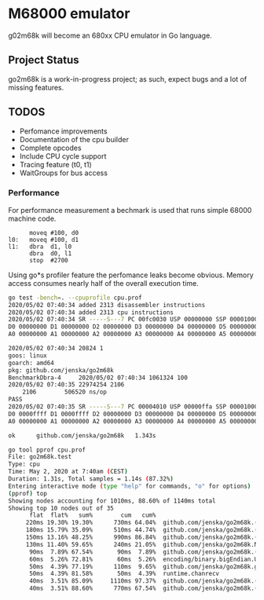 # M68000 emulator

g02m68k will become an 680xx CPU emulator in Go language. 

## Project Status
go2m68k is a work-in-progress project; as such, expect bugs and a lot of missing features. 

## TODOS
- Perfomance improvements
- Documentation of the cpu builder
- Complete opcodes
- Include CPU cycle support
- Tracing feature (t0, t1)
- WaitGroups for bus access

### Performance

For performance measurement a bechmark is used that runs simple 68000 machine code.

```m68k
      moveq #100, d0
l0:   moveq #100, d1
l1:   dbra  d1, l0
      dbra  d0, l1
      stop  #2700
```

Using go*s profiler feature the perfomance leaks become obvious. 
Memory access consumes nearly half of the overall execution time.

```bash
go test -bench=. --cpuprofile cpu.prof
2020/05/02 07:40:34 added 2313 disassembler instructions
2020/05/02 07:40:34 added 2313 cpu instructions
2020/05/02 07:40:34 SR -----S---7 PC 00fc0030 USP 00000000 SSP 00001000
D0 00000000 D1 00000000 D2 00000000 D3 00000000 D4 00000000 D5 00000000 D6 00000000 D7 00000000 
A0 00000000 A1 00000000 A2 00000000 A3 00000000 A4 00000000 A5 00000000 A6 00000000 A7 00001000 

2020/05/02 07:40:34 20824 1
goos: linux
goarch: amd64
pkg: github.com/jenska/go2m68k
BenchmarkDbra-4   	2020/05/02 07:40:34 1061324 100
2020/05/02 07:40:35 22974254 2106
    2106	    506520 ns/op
PASS
2020/05/02 07:40:35 SR -----S---7 PC 00004010 USP 00000ffa SSP 00001000
D0 0000ffff D1 0000ffff D2 00000000 D3 00000000 D4 00000000 D5 00000000 D6 00000000 D7 00000000 
A0 00000000 A1 00000000 A2 00000000 A3 00000000 A4 00000000 A5 00000000 A6 00000000 A7 00001000 

ok  	github.com/jenska/go2m68k	1.343s

go tool pprof cpu.prof
File: go2m68k.test
Type: cpu
Time: May 2, 2020 at 7:40am (CEST)
Duration: 1.31s, Total samples = 1.14s (87.32%)
Entering interactive mode (type "help" for commands, "o" for options)
(pprof) top
Showing nodes accounting for 1010ms, 88.60% of 1140ms total
Showing top 10 nodes out of 35
      flat  flat%   sum%        cum   cum%
     220ms 19.30% 19.30%      730ms 64.04%  github.com/jenska/go2m68k.(*M68K).SetISA68000.func1
     180ms 15.79% 35.09%      510ms 44.74%  github.com/jenska/go2m68k.(*addressAreaQueue).read
     150ms 13.16% 48.25%      990ms 86.84%  github.com/jenska/go2m68k.(*M68K).step
     130ms 11.40% 59.65%      240ms 21.05%  github.com/jenska/go2m68k.NewBaseArea.func1
      90ms  7.89% 67.54%       90ms  7.89%  github.com/jenska/go2m68k.(*addressAreaQueue).findArea
      60ms  5.26% 72.81%       60ms  5.26%  encoding/binary.bigEndian.Uint16 (inline)
      50ms  4.39% 77.19%      110ms  9.65%  github.com/jenska/go2m68k.glob..func4
      50ms  4.39% 81.58%       50ms  4.39%  runtime.chanrecv
      40ms  3.51% 85.09%     1110ms 97.37%  github.com/jenska/go2m68k.(*M68K).Run
      40ms  3.51% 88.60%      770ms 67.54%  github.com/jenska/go2m68k.(*M68K).popPC (inline)
```
